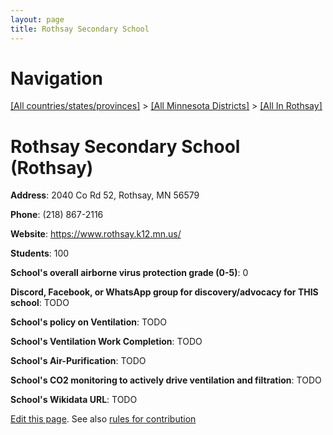 ```yaml
---
layout: page
title: Rothsay Secondary School
---
```

# Navigation

[[All countries/states/provinces]](../../..) > [[All Minnesota Districts]](../..) > [[All In Rothsay]](..)

# Rothsay Secondary School (Rothsay)

**Address**: 2040 Co Rd 52, Rothsay, MN 56579

**Phone**: (218) 867-2116

**Website**: <https://www.rothsay.k12.mn.us/>

**Students**: 100

**School's overall airborne virus protection grade (0-5)**: 0

**Discord, Facebook, or WhatsApp group for discovery/advocacy for THIS school**: TODO

**School's policy on Ventilation**: TODO

**School's Ventilation Work Completion**: TODO

**School's Air-Purification**: TODO

**School's CO2 monitoring to actively drive ventilation and filtration**: TODO

**School's Wikidata URL**: TODO


[Edit this page](https://github.com/ventilate-schools/MN/edit/main/./Rothsay/Rothsay_Secondary_School.md). See also [rules for contribution](../../../contribution-rules/)